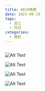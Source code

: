 ```yaml
---
title: 0819晚霞
date: 2023-08-19
tags:
  - 浙江
  - 风光
categories:
  - 摄影
---
```


<img src="https://blog-1321452376.cos.ap-shanghai.myqcloud.com/%E6%91%84%E5%BD%B1%2F20230819%E6%99%9A%E9%9C%9E%2Fhaou-1034790.jpg" alt="">

<!-- more -->

![Alt Text](https://blog-1321452376.cos.ap-shanghai.myqcloud.com/%E6%91%84%E5%BD%B1%2F20230819%E6%99%9A%E9%9C%9E%2Fhaou-1034685.jpg)

![Alt Text](https://blog-1321452376.cos.ap-shanghai.myqcloud.com/%E6%91%84%E5%BD%B1%2F20230819%E6%99%9A%E9%9C%9E%2Fhaou-1034775.jpg)

![Alt Text](https://blog-1321452376.cos.ap-shanghai.myqcloud.com/%E6%91%84%E5%BD%B1%2F20230819%E6%99%9A%E9%9C%9E%2Fhaou-1034805.jpg)

![Alt Text](https://blog-1321452376.cos.ap-shanghai.myqcloud.com/%E6%91%84%E5%BD%B1%2F20230819%E6%99%9A%E9%9C%9E%2Fhaou-1034954.jpg)
